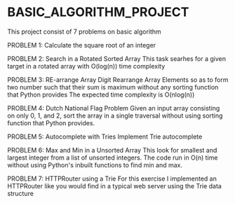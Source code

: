 # BASIC_ALGORITHM_PROJECT

This project consist of 7 problems on basic algorithm 

PROBLEM 1: 
  Calculate the square root of an integer
  
PROBLEM 2: 
  Search in a Rotated Sorted Array
  This task searhes for a given target in a rotated array with O(log(n)) time complexity 
  
  
PROBLEM 3: 
RE-arrange Array Digit 
Rearrange Array Elements so as to form two number such that their sum is maximum without any sorting function that Python provides 
The expected time complexity is O(nlog(n))

PROBLEM 4: 
Dutch National Flag Problem
Given an input array consisting on only 0, 1, and 2, sort the array in a single traversal without using sorting function that Python provides.

PROBLEM 5: 
Autocomplete with Tries
Implement Trie autocomplete 

PROBLEM 6: 
Max and Min in a Unsorted Array
This look for smallest and largest integer from a list of unsorted integers. The code run in O(n) time without using Python's inbuilt functions to find min and max.


PROBLEM 7: 
HTTPRouter using a Trie
For this exercise I implemented an HTTPRouter like you would find in a typical web server using the Trie data structure
